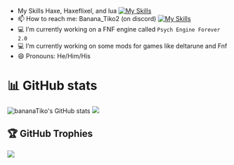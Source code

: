 -  My Skills Haxe, Haxeflixel, and lua
  [![My Skills](https://skillicons.dev/icons?i=haxe,haxeflixel,lua&theme=dark)](https://skillicons.dev)
- 📫 How to reach me: Banana_Tiko2 (on discord)
  [![My Skills](https://skillicons.dev/icons?i=discord&theme=dark)](https://skillicons.dev)
- 💻 I’m currently working on a FNF engine called `Psych Engine Forever 2.0`
- 💻 I’m currently working on some mods for games like deltarune and Fnf
- 😄 Pronouns: He/Him/His

# 📊 GitHub stats
![bananaTiko's GitHub stats](https://github-readme-stats.vercel.app/api?username=bananaTiko&show_icons=true&theme=dark)
![](https://github-readme-stats.vercel.app/api/top-langs/?username=bananaTiko&layout=compact&show_icons=true&theme=dark)

## 🏆 GitHub Trophies
![](https://github-profile-trophy.vercel.app/?username=bananaTiko&theme=discord&no-frame=false&no-bg=false&margin-w=4)
